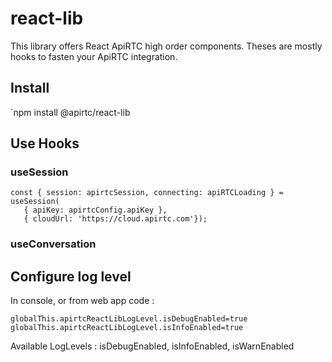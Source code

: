 # react-lib

This library offers React ApiRTC high order components. Theses are mostly hooks to fasten your ApiRTC integration.

## Install

`npm install @apirtc/react-lib

## Use Hooks

### useSession

```
const { session: apirtcSession, connecting: apiRTCLoading } = useSession(
   { apiKey: apirtcConfig.apiKey },
   { cloudUrl: 'https://cloud.apirtc.com'});
```

### useConversation



## Configure log level

In console, or from web app code :

```
globalThis.apirtcReactLibLogLevel.isDebugEnabled=true
globalThis.apirtcReactLibLogLevel.isInfoEnabled=true
```

Available LogLevels : isDebugEnabled, isInfoEnabled, isWarnEnabled
